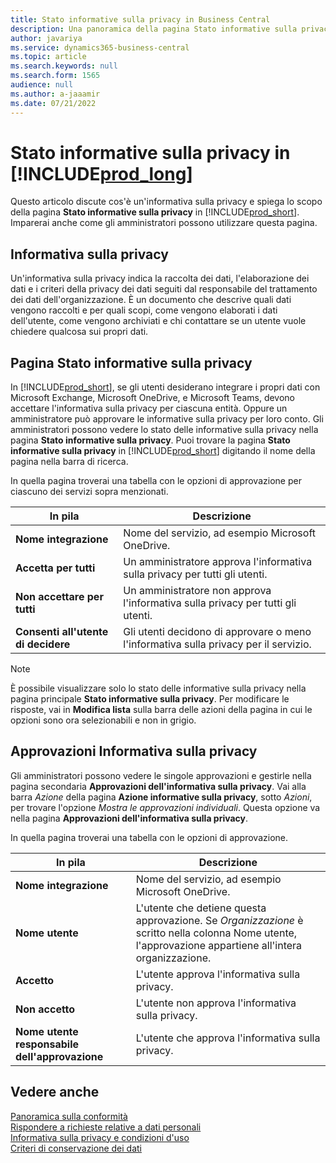 ```yaml
---
title: Stato informative sulla privacy in Business Central
description: Una panoramica della pagina Stato informative sulla privacy in Business Central
author: javariya
ms.service: dynamics365-business-central
ms.topic: article
ms.search.keywords: null
ms.search.form: 1565
audience: null
ms.author: a-jaaamir
ms.date: 07/21/2022
---
```


# Stato informative sulla privacy in [!INCLUDE[prod_long](includes/prod_long.md)]

Questo articolo discute cos'è un'informativa sulla privacy e spiega lo scopo della pagina **Stato informative sulla privacy** in [!INCLUDE[prod_short](includes/prod_short.md)]. Imparerai anche come gli amministratori possono utilizzare questa pagina.

## Informativa sulla privacy

Un'informativa sulla privacy indica la raccolta dei dati, l'elaborazione dei dati e i criteri della privacy dei dati seguiti dal responsabile del trattamento dei dati dell'organizzazione. È un documento che descrive quali dati vengono raccolti e per quali scopi, come vengono elaborati i dati dell'utente, come vengono archiviati e chi contattare se un utente vuole chiedere qualcosa sui propri dati. 

## Pagina Stato informative sulla privacy

In [!INCLUDE[prod_short](includes/prod_short.md)], se gli utenti desiderano integrare i propri dati con Microsoft Exchange, Microsoft OneDrive, e Microsoft Teams, devono accettare l'informativa sulla privacy per ciascuna entità. Oppure un amministratore può approvare le informative sulla privacy per loro conto. Gli amministratori possono vedere lo stato delle informative sulla privacy nella pagina **Stato informative sulla privacy**. Puoi trovare la pagina **Stato informative sulla privacy** in [!INCLUDE[prod_short](includes/prod_short.md)] digitando il nome della pagina nella barra di ricerca.  

In quella pagina troverai una tabella con le opzioni di approvazione per ciascuno dei servizi sopra menzionati. 

| In pila | Descrizione |
| ----------- | ----------- | 
| **Nome integrazione** | Nome del servizio, ad esempio Microsoft OneDrive. |
| **Accetta per tutti** | Un amministratore approva l'informativa sulla privacy per tutti gli utenti. |
| **Non accettare per tutti** | Un amministratore non approva l'informativa sulla privacy per tutti gli utenti. |
| **Consenti all'utente di decidere** | Gli utenti decidono di approvare o meno l'informativa sulla privacy per il servizio. |

> [!NOTE]
> È possibile visualizzare solo lo stato delle informative sulla privacy nella pagina principale **Stato informative sulla privacy**. Per modificare le risposte, vai in **Modifica lista** sulla barra delle azioni della pagina in cui le opzioni sono ora selezionabili e non in grigio.

## Approvazioni Informativa sulla privacy

Gli amministratori possono vedere le singole approvazioni e gestirle nella pagina secondaria **Approvazioni dell'informativa sulla privacy**. Vai alla barra *Azione* della pagina **Azione informative sulla privacy**, sotto *Azioni*, per trovare l'opzione *Mostra le approvazioni individuali*. Questa opzione va nella pagina **Approvazioni dell'informativa sulla privacy**.<br>

In quella pagina troverai una tabella con le opzioni di approvazione. 

| In pila | Descrizione |
| ----------- | ----------- | 
| **Nome integrazione** | Nome del servizio, ad esempio Microsoft OneDrive. |
| **Nome utente** | L'utente che detiene questa approvazione. Se *Organizzazione* è scritto nella colonna Nome utente, l'approvazione appartiene all'intera organizzazione. 
| **Accetto** | L'utente approva l'informativa sulla privacy. |
| **Non accetto** | L'utente non approva l'informativa sulla privacy. |
| **Nome utente responsabile dell'approvazione** | L'utente che approva l'informativa sulla privacy. |

## Vedere anche

[Panoramica sulla conformità  ](/dynamics365/business-central/compliance/compliance-overview)  
[Rispondere a richieste relative a dati personali  ](/dynamics365/business-central/admin-responding-to-requests-about-personal-data)  
[Informativa sulla privacy e condizioni d'uso ](/dynamics365/business-central/dev-itpro/developer/readiness/readiness-checklist-i-privacypolicy-termsofuse)  
[Criteri di conservazione dei dati](/dynamics365-release-plan/2020wave2/smb/dynamics365-business-central/define-retention-policies) 
